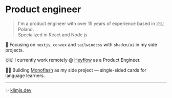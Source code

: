 # Product engineer

> I'm a product engineer with over 15 years of experience based in 🇵🇱 Poland.  
> Specialized in React and Node.js

🎯 Focusing on `nextjs`, `convex` and `tailwindcss` with `shadcn/ui` in my side projects.

🇩🇪 I currently work remotely @ [Heyflow](https://heyflow.com) as a Product Engineer.

👨‍💻 Building [Monoflash](https://www.monoflash.co) as my side project — single-sided cards for language learners.

-------------

✨ [klimjs.dev](https://klimjs.dev)

